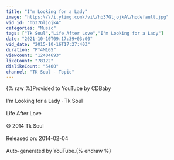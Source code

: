 ```yaml
---
title: "I'm Looking for a Lady"
image: "https:\/\/i.ytimg.com\/vi\/hb37GljojkA\/hqdefault.jpg"
vid_id: "hb37GljojkA"
categories: "Music"
tags: ["Tk Soul","Life After Love","I'm Looking for a Lady"]
date: "2021-10-10T09:17:39+03:00"
vid_date: "2015-10-16T17:27:40Z"
duration: "PT4M16S"
viewcount: "12404693"
likeCount: "78122"
dislikeCount: "5400"
channel: "TK Soul - Topic"
---
```

{% raw %}Provided to YouTube by CDBaby<br /><br />I'm Looking for a Lady · Tk Soul<br /><br />Life After Love<br /><br />℗ 2014 Tk Soul<br /><br />Released on: 2014-02-04<br /><br />Auto-generated by YouTube.{% endraw %}
